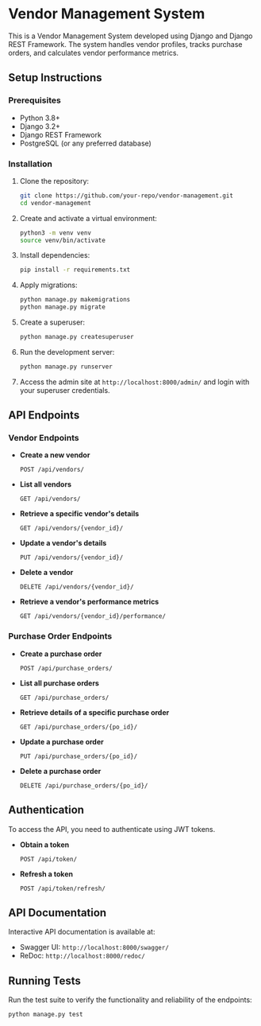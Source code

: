 # Vendor Management System

This is a Vendor Management System developed using Django and Django REST Framework. The system handles vendor profiles, tracks purchase orders, and calculates vendor performance metrics.

## Setup Instructions

### Prerequisites

- Python 3.8+
- Django 3.2+
- Django REST Framework
- PostgreSQL (or any preferred database)

### Installation

1. Clone the repository:
    ```sh
    git clone https://github.com/your-repo/vendor-management.git
    cd vendor-management
    ```

2. Create and activate a virtual environment:
    ```sh
    python3 -m venv venv
    source venv/bin/activate
    ```

3. Install dependencies:
    ```sh
    pip install -r requirements.txt
    ```

4. Apply migrations:
    ```sh
    python manage.py makemigrations
    python manage.py migrate
    ```

5. Create a superuser:
    ```sh
    python manage.py createsuperuser
    ```

6. Run the development server:
    ```sh
    python manage.py runserver
    ```

7. Access the admin site at `http://localhost:8000/admin/` and login with your superuser credentials.

## API Endpoints

### Vendor Endpoints

- **Create a new vendor**
    ```http
    POST /api/vendors/
    ```

- **List all vendors**
    ```http
    GET /api/vendors/
    ```

- **Retrieve a specific vendor's details**
    ```http
    GET /api/vendors/{vendor_id}/
    ```

- **Update a vendor's details**
    ```http
    PUT /api/vendors/{vendor_id}/
    ```

- **Delete a vendor**
    ```http
    DELETE /api/vendors/{vendor_id}/
    ```

- **Retrieve a vendor's performance metrics**
    ```http
    GET /api/vendors/{vendor_id}/performance/
    ```

### Purchase Order Endpoints

- **Create a purchase order**
    ```http
    POST /api/purchase_orders/
    ```

- **List all purchase orders**
    ```http
    GET /api/purchase_orders/
    ```

- **Retrieve details of a specific purchase order**
    ```http
    GET /api/purchase_orders/{po_id}/
    ```

- **Update a purchase order**
    ```http
    PUT /api/purchase_orders/{po_id}/
    ```

- **Delete a purchase order**
    ```http
    DELETE /api/purchase_orders/{po_id}/
    ```

## Authentication

To access the API, you need to authenticate using JWT tokens.

- **Obtain a token**
    ```http
    POST /api/token/
    ```

- **Refresh a token**
    ```http
    POST /api/token/refresh/
    ```

## API Documentation

Interactive API documentation is available at:
- Swagger UI: `http://localhost:8000/swagger/`
- ReDoc: `http://localhost:8000/redoc/`

## Running Tests

Run the test suite to verify the functionality and reliability of the endpoints:
```sh
python manage.py test
